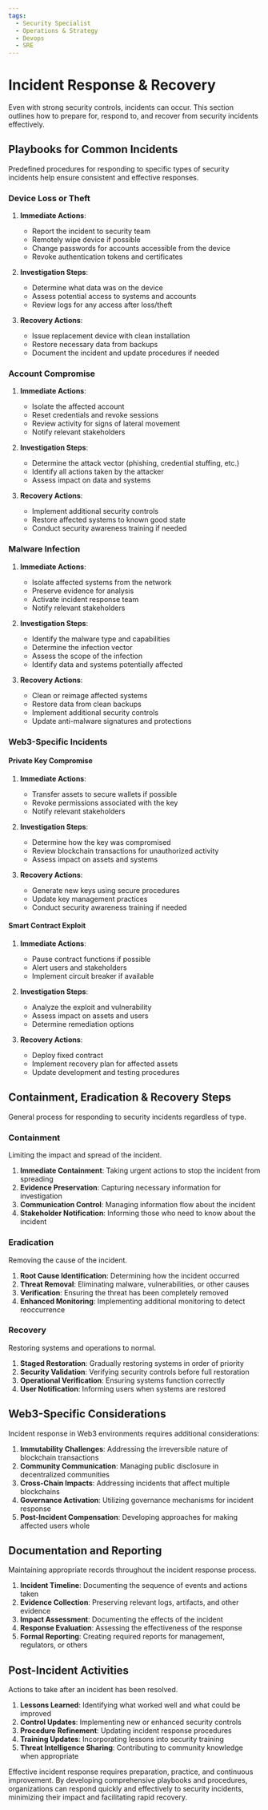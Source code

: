 ```yaml
---
tags:
  - Security Specialist
  - Operations & Strategy
  - Devops
  - SRE
---
```


# Incident Response & Recovery

Even with strong security controls, incidents can occur. This section outlines how to prepare for, respond to, and recover from security incidents effectively.

## Playbooks for Common Incidents

Predefined procedures for responding to specific types of security incidents help ensure consistent and effective responses.

### Device Loss or Theft

1. **Immediate Actions**:
   - Report the incident to security team
   - Remotely wipe device if possible
   - Change passwords for accounts accessible from the device
   - Revoke authentication tokens and certificates
   
2. **Investigation Steps**:
   - Determine what data was on the device
   - Assess potential access to systems and accounts
   - Review logs for any access after loss/theft
   
3. **Recovery Actions**:
   - Issue replacement device with clean installation
   - Restore necessary data from backups
   - Document the incident and update procedures if needed

### Account Compromise

1. **Immediate Actions**:
   - Isolate the affected account
   - Reset credentials and revoke sessions
   - Review activity for signs of lateral movement
   - Notify relevant stakeholders
   
2. **Investigation Steps**:
   - Determine the attack vector (phishing, credential stuffing, etc.)
   - Identify all actions taken by the attacker
   - Assess impact on data and systems
   
3. **Recovery Actions**:
   - Implement additional security controls
   - Restore affected systems to known good state
   - Conduct security awareness training if needed

### Malware Infection

1. **Immediate Actions**:
   - Isolate affected systems from the network
   - Preserve evidence for analysis
   - Activate incident response team
   - Notify relevant stakeholders
   
2. **Investigation Steps**:
   - Identify the malware type and capabilities
   - Determine the infection vector
   - Assess the scope of the infection
   - Identify data and systems potentially affected
   
3. **Recovery Actions**:
   - Clean or reimage affected systems
   - Restore data from clean backups
   - Implement additional security controls
   - Update anti-malware signatures and protections

### Web3-Specific Incidents

#### Private Key Compromise

1. **Immediate Actions**:
   - Transfer assets to secure wallets if possible
   - Revoke permissions associated with the key
   - Notify relevant stakeholders
   
2. **Investigation Steps**:
   - Determine how the key was compromised
   - Review blockchain transactions for unauthorized activity
   - Assess impact on assets and systems
   
3. **Recovery Actions**:
   - Generate new keys using secure procedures
   - Update key management practices
   - Conduct security awareness training if needed

#### Smart Contract Exploit

1. **Immediate Actions**:
   - Pause contract functions if possible
   - Alert users and stakeholders
   - Implement circuit breaker if available
   
2. **Investigation Steps**:
   - Analyze the exploit and vulnerability
   - Assess impact on assets and users
   - Determine remediation options
   
3. **Recovery Actions**:
   - Deploy fixed contract
   - Implement recovery plan for affected assets
   - Update development and testing procedures

## Containment, Eradication & Recovery Steps

General process for responding to security incidents regardless of type.

### Containment

Limiting the impact and spread of the incident.

1. **Immediate Containment**: Taking urgent actions to stop the incident from spreading
2. **Evidence Preservation**: Capturing necessary information for investigation
3. **Communication Control**: Managing information flow about the incident
4. **Stakeholder Notification**: Informing those who need to know about the incident

### Eradication

Removing the cause of the incident.

1. **Root Cause Identification**: Determining how the incident occurred
2. **Threat Removal**: Eliminating malware, vulnerabilities, or other causes
3. **Verification**: Ensuring the threat has been completely removed
4. **Enhanced Monitoring**: Implementing additional monitoring to detect reoccurrence

### Recovery

Restoring systems and operations to normal.

1. **Staged Restoration**: Gradually restoring systems in order of priority
2. **Security Validation**: Verifying security controls before full restoration
3. **Operational Verification**: Ensuring systems function correctly
4. **User Notification**: Informing users when systems are restored

## Web3-Specific Considerations

Incident response in Web3 environments requires additional considerations:

1. **Immutability Challenges**: Addressing the irreversible nature of blockchain transactions
2. **Community Communication**: Managing public disclosure in decentralized communities
3. **Cross-Chain Impacts**: Addressing incidents that affect multiple blockchains
4. **Governance Activation**: Utilizing governance mechanisms for incident response
5. **Post-Incident Compensation**: Developing approaches for making affected users whole

## Documentation and Reporting

Maintaining appropriate records throughout the incident response process.

1. **Incident Timeline**: Documenting the sequence of events and actions taken
2. **Evidence Collection**: Preserving relevant logs, artifacts, and other evidence
3. **Impact Assessment**: Documenting the effects of the incident
4. **Response Evaluation**: Assessing the effectiveness of the response
5. **Formal Reporting**: Creating required reports for management, regulators, or others

## Post-Incident Activities

Actions to take after an incident has been resolved.

1. **Lessons Learned**: Identifying what worked well and what could be improved
2. **Control Updates**: Implementing new or enhanced security controls
3. **Procedure Refinement**: Updating incident response procedures
4. **Training Updates**: Incorporating lessons into security training
5. **Threat Intelligence Sharing**: Contributing to community knowledge when appropriate

Effective incident response requires preparation, practice, and continuous improvement. By developing comprehensive playbooks and procedures, organizations can respond quickly and effectively to security incidents, minimizing their impact and facilitating rapid recovery. 